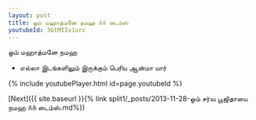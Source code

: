 ```yaml
---
layout: post
title: ஓம் மஹாத்மனே நமஹ ௧௧ டைம்ஸ்
youtubeId: 3GtMIIv1urc
---
```

 
 
 ஓம் மஹாத்மனே நமஹ  
 
 -  எல்லா இடங்களிலும் இருக்கும் பெரிய ஆன்மா யார் 
 
  
 
  
 
 
 
 
 
 


{% include youtubePlayer.html id=page.youtubeId %}
 
[Next]({{ site.baseurl }}{% link  split1/_posts/2013-11-28-ஓம் சர்வ பூஜிதாயை நமஹ ௧௧ டைம்ஸ்.md%})
 
